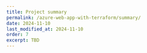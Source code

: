 ```yaml
---
title: Project summary
permalink: /azure-web-app-with-terraform/summary/
date: 2024-11-10
last_modified_at: 2024-11-10
order: 7
excerpt: TBD
---
```

